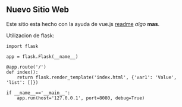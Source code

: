 ## Nuevo Sitio Web

Este sitio esta hecho con la ayuda de vue.js [readme]()  _algo_ **mas**.

Utilizacion de flask:
	
	import flask
	
	app = flask.Flask(__name__)
	
	@app.route('/')
	def index():
		return flask.render_template('index.html', {'var1': 'Value', 'list': []})
	
	if __name__=='__main__':
		app.run(host='127.0.0.1', port=8080, debug=True)



